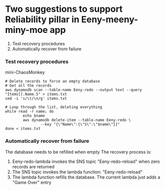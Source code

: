 # Two suggestions to support Reliability pillar in Eeny-meeny-miny-moe app
1) Test recovery procedures
2) Automatically recover from failure
        
### Test recovery procedures
mini-ChaosMonkey  
```
# Delete records to force an empty database
# Get all the records
aws dynamodb scan --table-name Eeny-redo --output text --query "Items[].Name.S" > items.txt
sed -i 's/\t/\n/g' items.txt

# Loop through the list, deleting everything
while read -r name; do
        echo $name
        aws dynamodb delete-item --table-name Eeny-redo \
                --key "{\"Name\":{\"S\":\"$name\"}}"
done < items.txt

```

###  Automatically recover from failure
The database needs to be refilled when empty
The recovery process is:
1) Eeny-redo-lambda invokes the SNS topic "Eeny-redo-reload" when zero records are returned
2) The SNS topic invokes the lambda function: "Eeny-redo-reload"
3) The lambda function refills the database.  The current lambda just adds a "Game Over" entry
